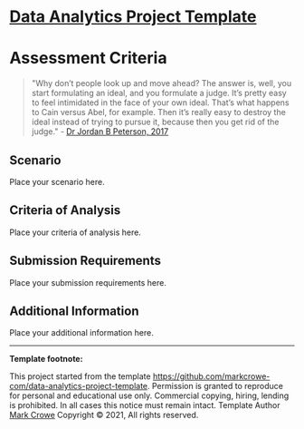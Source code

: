 
# [Data Analytics Project Template](./../../../)

# Assessment Criteria

> "Why don’t people look up and move ahead? The answer is, well, you start formulating an ideal, and you formulate a judge. It’s pretty easy to feel intimidated in the face of your own ideal. That’s what happens to Cain versus Abel, for example. Then it’s really easy to destroy the ideal instead of trying to pursue it, because then you get rid of the judge." - [Dr Jordan B Peterson, 2017](https://www.jordanbpeterson.com/transcripts/biblical-series-xi/)

## Scenario

Place your scenario here.

## Criteria of Analysis

Place your criteria of analysis here.

## Submission Requirements

Place your submission requirements here.

## Additional Information

Place your additional information here.

---
**Template footnote:**

This project started from the template <https://github.com/markcrowe-com/data-analytics-project-template>. Permission is granted to reproduce for personal and educational use only. Commercial copying, hiring, lending is prohibited. In all cases this notice must remain intact. Template Author [Mark Crowe](https://github.com/markcrowe-com/) Copyright &copy; 2021, All rights reserved.
